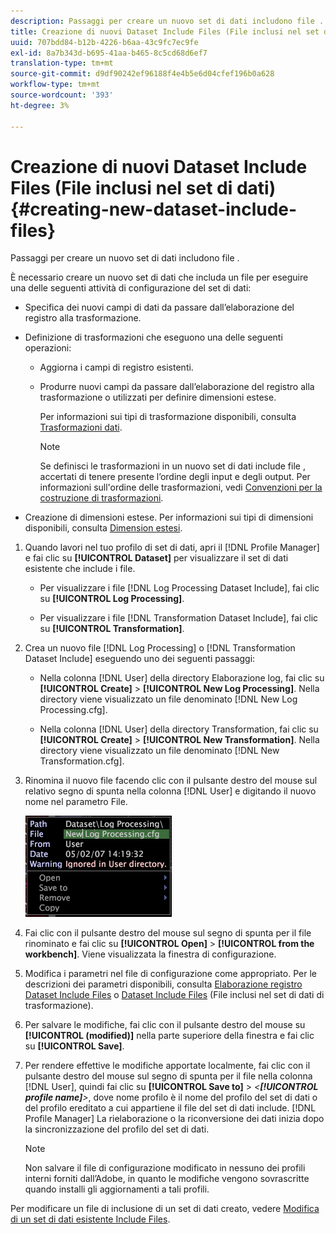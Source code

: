 ```yaml
---
description: Passaggi per creare un nuovo set di dati includono file .
title: Creazione di nuovi Dataset Include Files (File inclusi nel set di dati)
uuid: 707bdd84-b12b-4226-b6aa-43c9fc7ec9fe
exl-id: 8a7b343d-b695-41aa-b465-8c5cd68d6ef7
translation-type: tm+mt
source-git-commit: d9df90242ef96188f4e4b5e6d04cfef196b0a628
workflow-type: tm+mt
source-wordcount: '393'
ht-degree: 3%

---
```


# Creazione di nuovi Dataset Include Files (File inclusi nel set di dati){#creating-new-dataset-include-files}

Passaggi per creare un nuovo set di dati includono file .

È necessario creare un nuovo set di dati che includa un file per eseguire una delle seguenti attività di configurazione del set di dati:

* Specifica dei nuovi campi di dati da passare dall’elaborazione del registro alla trasformazione.
* Definizione di trasformazioni che eseguono una delle seguenti operazioni:

   * Aggiorna i campi di registro esistenti.
   * Produrre nuovi campi da passare dall’elaborazione del registro alla trasformazione o utilizzati per definire dimensioni estese.

      Per informazioni sui tipi di trasformazione disponibili, consulta [Trasformazioni dati](../../../../home/c-dataset-const-proc/c-data-trans/c-abt-transf.md).

      >[!NOTE]
      >
      >Se definisci le trasformazioni in un nuovo set di dati include file , accertati di tenere presente l’ordine degli input e degli output. Per informazioni sull&#39;ordine delle trasformazioni, vedi [Convenzioni per la costruzione di trasformazioni](../../../../home/c-dataset-const-proc/c-data-trans/c-con-transf.md#concept-01998eebb7e347c58255fb442f2613b6).

* Creazione di dimensioni estese. Per informazioni sui tipi di dimensioni disponibili, consulta [Dimension estesi](../../../../home/c-dataset-const-proc/c-ex-dim/c-abt-ex-dim.md).

1. Quando lavori nel tuo profilo di set di dati, apri il [!DNL Profile Manager] e fai clic su **[!UICONTROL Dataset]** per visualizzare il set di dati esistente che include i file.

   * Per visualizzare i file [!DNL Log Processing Dataset Include], fai clic su **[!UICONTROL Log Processing]**.

   * Per visualizzare i file [!DNL Transformation Dataset Include], fai clic su **[!UICONTROL Transformation]**.

1. Crea un nuovo file [!DNL Log Processing] o [!DNL Transformation Dataset Include] eseguendo uno dei seguenti passaggi:

   * Nella colonna [!DNL User] della directory Elaborazione log, fai clic su **[!UICONTROL Create]** > **[!UICONTROL New Log Processing]**. Nella directory viene visualizzato un file denominato [!DNL New Log Processing.cfg].

   * Nella colonna [!DNL User] della directory Transformation, fai clic su **[!UICONTROL Create]** > **[!UICONTROL New Transformation]**. Nella directory viene visualizzato un file denominato [!DNL New Transformation.cfg].

1. Rinomina il nuovo file facendo clic con il pulsante destro del mouse sul relativo segno di spunta nella colonna [!DNL User] e digitando il nuovo nome nel parametro File.

   ![Informazioni sul passaggio](assets/vis_ProfileManager_RenameFile.png)

1. Fai clic con il pulsante destro del mouse sul segno di spunta per il file rinominato e fai clic su **[!UICONTROL Open]** > **[!UICONTROL from the workbench]**. Viene visualizzata la finestra di configurazione.
1. Modifica i parametri nel file di configurazione come appropriato. Per le descrizioni dei parametri disponibili, consulta [Elaborazione registro Dataset Include Files](../../../../home/c-dataset-const-proc/c-dataset-inc-files/c-types-dataset-inc-files/c-log-proc-dataset-inc-files/c-log-proc-dataset-inc-files.md#concept-999475a22519432e98844622ca95b6ab) o [Dataset Include Files](../../../../home/c-dataset-const-proc/c-dataset-inc-files/c-types-dataset-inc-files/c-trans-dataset-inc-files.md#concept-c64aa78ed9ce40b8a0f4932c82ff5ace) (File inclusi nel set di dati di trasformazione).
1. Per salvare le modifiche, fai clic con il pulsante destro del mouse su **[!UICONTROL (modified)]** nella parte superiore della finestra e fai clic su **[!UICONTROL Save]**.
1. Per rendere effettive le modifiche apportate localmente, fai clic con il pulsante destro del mouse sul segno di spunta per il file nella colonna [!DNL User], quindi fai clic su **[!UICONTROL Save to]** > *&lt;**[!UICONTROL profile name]**>*, dove nome profilo è il nome del profilo del set di dati o del profilo ereditato a cui appartiene il file del set di dati include. [!DNL Profile Manager] La rielaborazione o la riconversione dei dati inizia dopo la sincronizzazione del profilo del set di dati.

   >[!NOTE]
   >
   >Non salvare il file di configurazione modificato in nessuno dei profili interni forniti dall’Adobe, in quanto le modifiche vengono sovrascritte quando installi gli aggiornamenti a tali profili.

Per modificare un file di inclusione di un set di dati creato, vedere [Modifica di un set di dati esistente Include Files](../../../../home/c-dataset-const-proc/c-dataset-inc-files/c-work-dataset-inc-files/t-edit-ex-dataset-inc-files.md#task-456c04e38ebc425fb35677a6bb6aa077).

